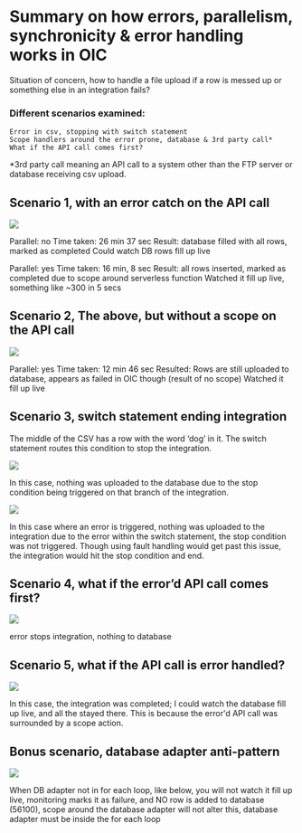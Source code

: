 
# Summary on how errors, parallelism, synchronicity & error handling works in OIC

Situation of concern, how to handle a file upload if a row is messed up or something else in an integration fails?

### Different scenarios examined:
	Error in csv, stopping with switch statement
	Scope handlers around the error prone, database & 3rd party call*
	What if the API call comes first?

*3rd party call meaning an API call to a system other than the FTP server or database receiving csv upload.

## Scenario 1, with an error catch on the API call

![](csvScreenshots/1.png)

Parallel: no
Time taken: 26 min 37 sec
Result: database filled with all rows, marked as completed
Could watch DB rows fill up live


Parallel: yes
Time taken: 16 min, 8 sec
Result: all rows inserted, marked as completed due to scope around serverless function
Watched it fill up live, something like ~300 in 5 secs


## Scenario 2, The above, but without a scope on the API call

![](csvScreenshots/2.png)

Parallel: yes
Time taken: 12 min 46 sec
Resulted: Rows are still uploaded to database, appears as failed in OIC though (result of no scope)
Watched it fill up live


## Scenario 3, switch statement ending integration

The middle of the CSV has a row with the word ‘dog’ in it. The switch statement routes this condition to stop the integration.

![](csvScreenshots/3.png)

In this case, nothing was uploaded to the database due to the stop condition being triggered on that branch of the integration.

![](csvScreenshots/4.png)

In this case where an error is triggered, nothing was uploaded to the integration due to the error within the switch statement, the stop condition was not triggered. Though using fault handling would get past this issue, the integration would hit the stop condition and end. 

## Scenario 4, what if the error’d API call comes first?

![](csvScreenshots/5.png)

error stops integration, nothing to database


## Scenario 5, what if the API call is error handled?

![](csvScreenshots/6.png)

In this case, the integration was completed; I could watch the database fill up live, and all the stayed there. This is because the error'd API call was surrounded by a scope action.


## Bonus scenario, database adapter anti-pattern

![](csvScreenshots/7.png)

When DB adapter not in for each loop, like below, you will not watch it fill up live, monitoring marks it as failure, and NO row is added to database (56100), scope around the database adapter will not alter this, database adapter must be inside the for each loop




